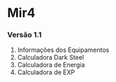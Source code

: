 # Mir4

### Versão 1.1

1. Informações dos Equipamentos
2. Calculadora Dark Steel
3. Calculadora de Energia
4. Calculadora de EXP

